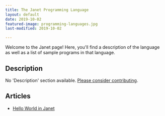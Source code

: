 ```yaml
---
title: The Janet Programming Language
layout: default
date: 2019-10-02
featured-image: programming-languages.jpg
last-modified: 2019-10-02

---
```


Welcome to the Janet page! Here, you'll find a description of the language as well as a list of sample programs in that language.

## Description

No 'Description' section available. [Please consider contributing](https://github.com/TheRenegadeCoder/sample-programs-website).

## Articles

- [Hello World in Janet](https://sampleprograms.io/projects/hello-world/janet)